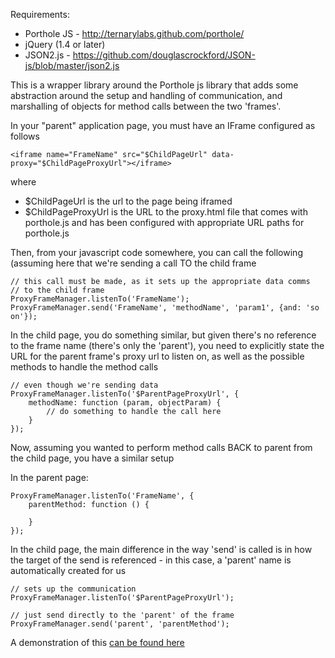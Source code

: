 Requirements:

* Porthole JS - http://ternarylabs.github.com/porthole/
* jQuery (1.4 or later)
* JSON2.js - https://github.com/douglascrockford/JSON-js/blob/master/json2.js

This is a wrapper library around the Porthole js library that adds some abstraction
around the setup and handling of communication, and marshalling of objects for
method calls between the two 'frames'. 

In your "parent" application page, you must have an IFrame configured as follows

	<iframe name="FrameName" src="$ChildPageUrl" data-proxy="$ChildPageProxyUrl"></iframe>

where

* $ChildPageUrl is the url to the page being iframed
* $ChildPageProxyUrl is the URL to the proxy.html file that comes with porthole.js and has been configured with appropriate URL paths for porthole.js
			
Then, from your javascript code somewhere, you can call the following (assuming
here that we're sending a call TO the child frame

	// this call must be made, as it sets up the appropriate data comms 
	// to the child frame
	ProxyFrameManager.listenTo('FrameName');
	ProxyFrameManager.send('FrameName', 'methodName', 'param1', {and: 'so on'});


In the child page, you do something similar, but given there's no reference
to the frame name (there's only the 'parent'), you need to explicitly state
the URL for the parent frame's proxy url to listen on, as well as the 
possible methods to handle the method calls

	// even though we're sending data
	ProxyFrameManager.listenTo('$ParentPageProxyUrl', {
		methodName: function (param, objectParam) {
			// do something to handle the call here
		}
	});

Now, assuming you wanted to perform method calls BACK to parent from the
child page, you have a similar setup

In the parent page: 

	ProxyFrameManager.listenTo('FrameName', {
		parentMethod: function () {

		}
	});

In the child page, the main difference in the way 'send' is called is 
in how the target of the send is referenced - in this case, a 'parent' name
is automatically created for us 

	// sets up the communication 
	ProxyFrameManager.listenTo('$ParentPageProxyUrl');

	// just send directly to the 'parent' of the frame
	ProxyFrameManager.send('parent', 'parentMethod');
	
	
A demonstration of this [can be found here](http://demo.mikenovember.com/proxy-frame/parent/)
